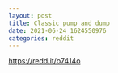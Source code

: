 ```yaml
--- 
layout: post 
title: Classic pump and dump 
date: 2021-06-24 1624550976 
categories: reddit 
--- 
```

https://redd.it/o7414o